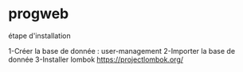# progweb
étape d'installation

1-Créer la base de donnée : user-management
2-Importer la base de donnée
3-Installer lombok https://projectlombok.org/
